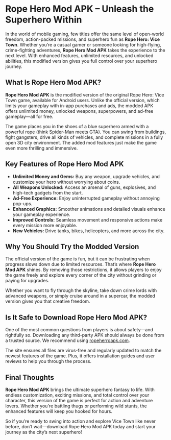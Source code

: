 <!DOCTYPE html>
<html lang="en">
<head>
  <meta charset="UTF-8">
  <meta name="viewport" content="width=device-width, initial-scale=1.0">
  <meta name="description" content="Download Rope Hero Mod APK with unlimited money, unlocked weapons, and ad-free gameplay. Enjoy superhero adventures in a 3D open world.">
  <title>Rope Hero Mod APK – Unleash the Superhero Within</title>
</head>
<body>

  <h1>Rope Hero Mod APK – Unleash the Superhero Within</h1>

  <p>In the world of mobile gaming, few titles offer the same level of open-world freedom, action-packed missions, and superhero fun as <strong>Rope Hero: Vice Town</strong>. Whether you’re a casual gamer or someone looking for high-flying, crime-fighting adventures, <strong>Rope Hero Mod APK</strong> takes the experience to the next level. With enhanced features, unlimited resources, and unlocked abilities, this modified version gives you full control over your superhero journey.</p>

  <h2>What Is Rope Hero Mod APK?</h2>
  <p><strong>Rope Hero Mod APK</strong> is the modified version of the original Rope Hero: Vice Town game, available for Android users. Unlike the official version, which limits your gameplay with in-app purchases and ads, the modded APK offers unlimited money, unlocked weapons, superpowers, and ad-free gameplay—all for free.</p>
  <p>The game places you in the shoes of a blue superhero armed with a powerful rope (think Spider-Man meets GTA). You can swing from buildings, fight gangsters, drive all kinds of vehicles, and complete missions in a fully open 3D city environment. The added mod features just make the game even more thrilling and immersive.</p>

  <h2>Key Features of Rope Hero Mod APK</h2>
  <ul>
    <li><strong>Unlimited Money and Gems:</strong> Buy any weapon, upgrade vehicles, and customize your hero without worrying about coins.</li>
    <li><strong>All Weapons Unlocked:</strong> Access an arsenal of guns, explosives, and high-tech gadgets from the start.</li>
    <li><strong>Ad-Free Experience:</strong> Enjoy uninterrupted gameplay without annoying pop-ups.</li>
    <li><strong>Enhanced Graphics:</strong> Smoother animations and detailed visuals enhance your gameplay experience.</li>
    <li><strong>Improved Controls:</strong> Seamless movement and responsive actions make every mission more enjoyable.</li>
    <li><strong>New Vehicles:</strong> Drive tanks, bikes, helicopters, and more across the city.</li>
  </ul>

  <h2>Why You Should Try the Modded Version</h2>
  <p>The official version of the game is fun, but it can be frustrating when progress slows down due to limited resources. That’s where <strong>Rope Hero Mod APK</strong> shines. By removing those restrictions, it allows players to enjoy the game freely and explore every corner of the city without grinding or paying for upgrades.</p>
  <p>Whether you want to fly through the skyline, take down crime lords with advanced weapons, or simply cruise around in a supercar, the modded version gives you that creative freedom.</p>

  <h2>Is It Safe to Download Rope Hero Mod APK?</h2>
  <p>One of the most common questions from players is about safety—and rightfully so. Downloading any third-party APK should always be done from a trusted source. We recommend using <a href="https://ropeherroapk.com/" target="_blank" rel="noopener noreferrer">ropeherroapk.com</a>.</p>
  <p>The site ensures all files are virus-free and regularly updated to match the newest features of the game. Plus, it offers installation guides and user reviews to help you through the process.</p>

  <h2>Final Thoughts</h2>
  <p><strong>Rope Hero Mod APK</strong> brings the ultimate superhero fantasy to life. With endless customization, exciting missions, and total control over your character, this version of the game is perfect for action and adventure lovers. Whether you're battling thugs or performing wild stunts, the enhanced features will keep you hooked for hours.</p>
  <p>So if you’re ready to swing into action and explore Vice Town like never before, don’t wait—download Rope Hero Mod APK today and start your journey as the city’s next superhero!</p>

</body>
</html>
